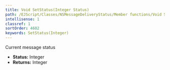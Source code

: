 ```yaml
---
title: Void SetStatus(Integer Status)
path: /EJScript/Classes/NSMessageDeliveryStatus/Member functions/Void SetStatus(Integer p_0)
intellisense: 1
classref: 1
sortOrder: 4602
keywords: SetStatus(Integer)
---
```



Current message status



* **Status:** Integer
* **Returns:** Integer



